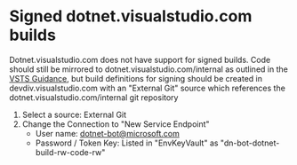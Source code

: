# Signed dotnet.visualstudio.com builds

Dotnet.visualstudio.com does not have support for signed builds.  Code should still be mirrored to dotnet.visualstudio.com/internal as outlined in the [VSTS Guidance](https://github.com/dotnet/arcade/blob/master/Documentation/VSTS/VSTSGuidance.md#projects), but build definitions for signing should be created in devdiv.visualstudio.com with an "External Git" source which references the dotnet.visualstudio.com/internal git repository

1. Select a source: External Git
2. Change the Connection to "New Service Endpoint"
    - User name: dotnet-bot@microsoft.com
    - Password / Token Key: Listed in "EnvKeyVault" as "dn-bot-dotnet-build-rw-code-rw"
